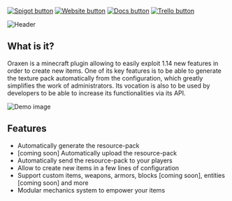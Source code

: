 [![Spigot button](https://oraxen.com/thread/spigot_button.png)](https://oraxen.com/) [![Website button](https://oraxen.com/thread/website_button.png)](https://oraxen.com/) [![Docs button](https://oraxen.com/thread/docs_button.png)](https://docs.oraxen.com) [![Trello button](https://oraxen.com/thread/trello_button.png)](https://trello.com/b/vgQ8ZtXI/oraxen)

![Header](https://oraxen.com/thread/header.png)

## What is it?
Oraxen is a minecraft plugin allowing to easily exploit 1.14 new features in order to create new items. One of its key features is to be able to generate the texture pack automatically from the configuration, which greatly simplifies the work of administrators. Its vocation is also to be used by developers to be able to increase its functionalities via its API.

![Demo image](https://oraxen.com/thread/demo.png)



## Features

- Automatically generate the resource-pack
- [coming soon] Automatically upload the resource-pack
- Automatically send the resource-pack to your players
- Allow to create new items in a few lines of configuration
- Support custom items, weapons, armors, blocks [coming soon], entities [coming soon] and more
- Modular mechanics system to empower your items